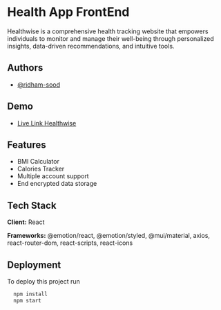 
# Health App FrontEnd

Healthwise is a comprehensive health tracking website that empowers individuals to monitor and manage their well-being through personalized insights, data-driven recommendations, and intuitive tools.

## Authors

- [@ridham-sood](https://github.com/ridham-sood)


## Demo

 - [Live Link Healthwise](https://health-3daa6.web.app/)


## Features

- BMI Calculator
- Calories Tracker
- Multiple account support
- End encrypted data storage


## Tech Stack

**Client:** React

**Frameworks:** @emotion/react, @emotion/styled, @mui/material, axios, react-router-dom, react-scripts, react-icons


## Deployment

To deploy this project run

```bash
  npm install
  npm start
```
